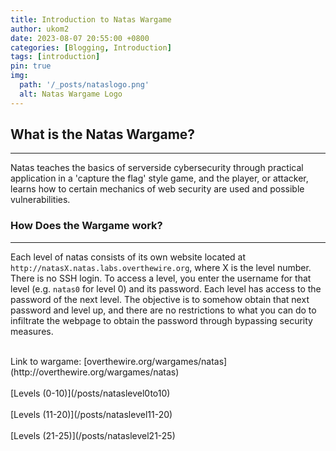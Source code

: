 ```yaml
---
title: Introduction to Natas Wargame
author: ukom2
date: 2023-08-07 20:55:00 +0800
categories: [Blogging, Introduction]
tags: [introduction]
pin: true
img:
  path: '/_posts/nataslogo.png'
  alt: Natas Wargame Logo
---
```


## What is the Natas Wargame?
***
Natas teaches the basics of serverside cybersecurity through practical application in a 'capture the flag' style game, and the player, or attacker, learns how to certain mechanics of web security are used and possible vulnerabilities.

### How Does the Wargame work?
***
Each level of natas consists of its own website located at `http://natasX.natas.labs.overthewire.org`, where X is the level number. There is no SSH login. To access a level, you enter the username for that level (e.g. `natas0` for level 0) and its password. Each level has access to the password of the next level. The objective is to somehow obtain that next password and level up, and there are no restrictions to what you can do to infiltrate the webpage to obtain the password through bypassing security measures.  

<br>
Link to wargame: [overthewire.org/wargames/natas](http://overthewire.org/wargames/natas)
<br><br>
[Levels (0-10)](/posts/nataslevel0to10)
<br><br>
[Levels (11-20)](/posts/nataslevel11-20)
<br><br>
[Levels (21-25)](/posts/nataslevel21-25)
